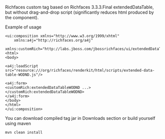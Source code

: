 Richfaces custom tag based on Richfaces 3.3.3.Final extendedDataTable, but without drag-and-drop script (significantly reduces html produced by the component).

Example of usage

```
<ui:composition xmlns="http://www.w3.org/1999/xhtml"
    xmlns:a4j="http://richfaces.org/a4j"
    xmlns:customRich="http://labs.jboss.com/jbossrichfaces/ui/extendedDataTableWODND">
<html>
<body>

<a4j:loadScript src="resource:///org/richfaces/renderkit/html/scripts/extended-data-table-WODND.js"/>

<a4j:form>
<customRich:extendedDataTableWODND ...></customRich:extendedDataTableWODND>
</a4j:form>
</body>
</html>
</ui:composition>
```


You can download compiled tag jar in Downloads section or build yourself using maven

```
mvn clean install
```
